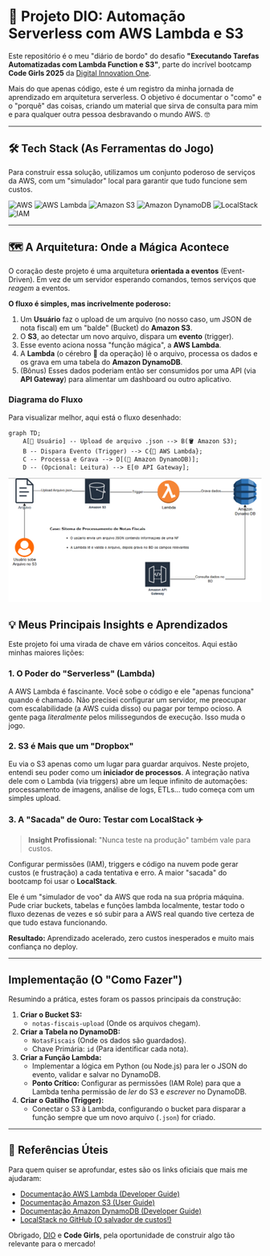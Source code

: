 # 🚀 Projeto DIO: Automação Serverless com AWS Lambda e S3

Este repositório é o meu "diário de bordo" do desafio **"Executando Tarefas Automatizadas com Lambda Function e S3"**, parte do incrível bootcamp **Code Girls 2025** da [Digital Innovation One](https://dio.me/).

Mais do que apenas código, este é um registro da minha jornada de aprendizado em arquitetura serverless. O objetivo é documentar o "como" e o "porquê" das coisas, criando um material que sirva de consulta para mim e para qualquer outra pessoa desbravando o mundo AWS. 🤓

---

## 🛠️ Tech Stack (As Ferramentas do Jogo)

Para construir essa solução, utilizamos um conjunto poderoso de serviços da AWS, com um "simulador" local para garantir que tudo funcione sem custos.

![AWS](https://img.shields.io/badge/AWS-232F3E?style=for-the-badge&logo=amazon-aws&logoColor=white)
![AWS Lambda](https://img.shields.io/badge/AWS%20Lambda-FF9900?style=for-the-badge&logo=aws-lambda&logoColor=white)
![Amazon S3](https://img.shields.io/badge/Amazon%20S3-569A31?style=for-the-badge&logo=amazon-s3&logoColor=white)
![Amazon DynamoDB](https://img.shields.io/badge/Amazon%20DynamoDB-4053D6?style=for-the-badge&logo=amazon-dynamodb&logoColor=white)
![LocalStack](https://img.shields.io/badge/LocalStack-E49434?style=for-the-badge&logo=localstack&logoColor=white)
![IAM](https://img.shields.io/badge/AWS%20IAM-F8991D?style=for-the-badge&logo=amazon-aws&logoColor=white)

---

## 🗺️ A Arquitetura: Onde a Mágica Acontece

O coração deste projeto é uma arquitetura **orientada a eventos** (Event-Driven). Em vez de um servidor esperando comandos, temos serviços que *reagem* a eventos.

**O fluxo é simples, mas incrivelmente poderoso:**

1.  Um **Usuário** faz o upload de um arquivo (no nosso caso, um JSON de nota fiscal) em um "balde" (Bucket) do **Amazon S3**.
2.  O **S3**, ao detectar um novo arquivo, dispara um **evento** (trigger).
3.  Esse evento aciona nossa "função mágica", a **AWS Lambda**.
4.  A **Lambda** (o cérebro 🧠 da operação) lê o arquivo, processa os dados e os grava em uma tabela do **Amazon DynamoDB**.
5.  (Bônus) Esses dados poderiam então ser consumidos por uma API (via **API Gateway**) para alimentar um dashboard ou outro aplicativo.

### Diagrama do Fluxo

Para visualizar melhor, aqui está o fluxo desenhado:

```mermaid
graph TD;
    A[👤 Usuário] -- Upload de arquivo .json --> B(🪣 Amazon S3);
    B -- Dispara Evento (Trigger) --> C{🧠 AWS Lambda};
    C -- Processa e Grava --> D[(🧾 Amazon DynamoDB)];
    D -- (Opcional: Leitura) --> E[🌐 API Gateway];
```

![Diagrama da Arquitetura](./image/processo.png)


## 💡 Meus Principais Insights e Aprendizados

Este projeto foi uma virada de chave em vários conceitos. Aqui estão minhas maiores lições:

### 1. O Poder do "Serverless" (Lambda)
A AWS Lambda é fascinante. Você sobe o código e ele "apenas funciona" quando é chamado. Não precisei configurar um servidor, me preocupar com escalabilidade (a AWS cuida disso) ou pagar por tempo ocioso. A gente paga *literalmente* pelos milissegundos de execução. Isso muda o jogo.

### 2. S3 é Mais que um "Dropbox"
Eu via o S3 apenas como um lugar para guardar arquivos. Neste projeto, entendi seu poder como um **iniciador de processos**. A integração nativa dele com o Lambda (via triggers) abre um leque infinito de automações: processamento de imagens, análise de logs, ETLs... tudo começa com um simples upload.

### 3. A "Sacada" de Ouro: Testar com LocalStack ✈️
> **Insight Profissional:** "Nunca teste na produção" também vale para custos.

Configurar permissões (IAM), triggers e código na nuvem pode gerar custos (e frustração) a cada tentativa e erro. A maior "sacada" do bootcamp foi usar o **LocalStack**.

Ele é um "simulador de voo" da AWS que roda na sua própria máquina. Pude criar buckets, tabelas e funções lambda localmente, testar todo o fluxo dezenas de vezes e só subir para a AWS real quando tive certeza de que tudo estava funcionando.

**Resultado:** Aprendizado acelerado, zero custos inesperados e muito mais confiança no deploy.

---

## Implementação (O "Como Fazer")

Resumindo a prática, estes foram os passos principais da construção:

1.  **Criar o Bucket S3:**
    * `notas-fiscais-upload` (Onde os arquivos chegam).
2.  **Criar a Tabela no DynamoDB:**
    * `NotasFiscais` (Onde os dados são guardados).
    * Chave Primária: `id` (Para identificar cada nota).
3.  **Criar a Função Lambda:**
    * Implementar a lógica em Python (ou Node.js) para ler o JSON do evento, validar e salvar no DynamoDB.
    * **Ponto Crítico:** Configurar as permissões (IAM Role) para que a Lambda tenha permissão de *ler* do S3 e *escrever* no DynamoDB.
4.  **Criar o Gatilho (Trigger):**
    * Conectar o S3 à Lambda, configurando o bucket para disparar a função sempre que um novo arquivo (`.json`) for criado.

---

## 🔗 Referências Úteis

Para quem quiser se aprofundar, estes são os links oficiais que mais me ajudaram:

* [Documentação AWS Lambda (Developer Guide)](https://docs.aws.amazon.com/lambda/latest/dg/welcome.html)
* [Documentação Amazon S3 (User Guide)](https://docs.aws.amazon.com/AmazonS3/latest/userguide/Welcome.html)
* [Documentação Amazon DynamoDB (Developer Guide)](https://docs.aws.amazon.com/amazondynamodb/latest/developerguide/Welcome.html)
* [LocalStack no GitHub (O salvador de custos!)](https://github.com/localstack/localstack)

Obrigado, [DIO](https://dio.me/) e **Code Girls**, pela oportunidade de construir algo tão relevante para o mercado!